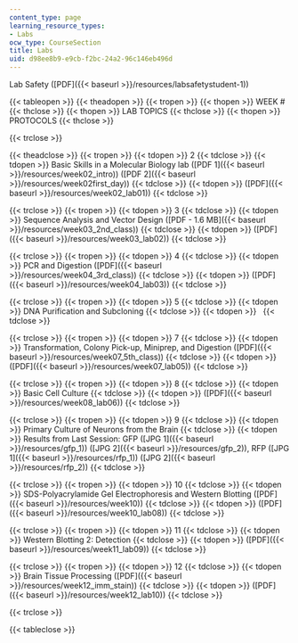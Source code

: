 ```yaml
---
content_type: page
learning_resource_types:
- Labs
ocw_type: CourseSection
title: Labs
uid: d98ee8b9-e9cb-f2bc-24a2-96c146eb496d
---
```


Lab Safety ([PDF]({{< baseurl >}}/resources/labsafetystudent-1))

{{< tableopen >}}
{{< theadopen >}}
{{< tropen >}}
{{< thopen >}}
WEEK #
{{< thclose >}}
{{< thopen >}}
LAB TOPICS
{{< thclose >}}
{{< thopen >}}
PROTOCOLS
{{< thclose >}}

{{< trclose >}}

{{< theadclose >}}
{{< tropen >}}
{{< tdopen >}}
2
{{< tdclose >}}
{{< tdopen >}}
Basic Skills in a Molecular Biology lab ([PDF 1]({{< baseurl >}}/resources/week02_intro)) ([PDF 2]({{< baseurl >}}/resources/week02first_day))
{{< tdclose >}}
{{< tdopen >}}
([PDF]({{< baseurl >}}/resources/week02_lab01))
{{< tdclose >}}

{{< trclose >}}
{{< tropen >}}
{{< tdopen >}}
3
{{< tdclose >}}
{{< tdopen >}}
Sequence Analysis and Vector Design ([PDF - 1.6 MB]({{< baseurl >}}/resources/week03_2nd_class))
{{< tdclose >}}
{{< tdopen >}}
([PDF]({{< baseurl >}}/resources/week03_lab02))
{{< tdclose >}}

{{< trclose >}}
{{< tropen >}}
{{< tdopen >}}
4
{{< tdclose >}}
{{< tdopen >}}
PCR and Digestion ([PDF]({{< baseurl >}}/resources/week04_3rd_class))
{{< tdclose >}}
{{< tdopen >}}
([PDF]({{< baseurl >}}/resources/week04_lab03))
{{< tdclose >}}

{{< trclose >}}
{{< tropen >}}
{{< tdopen >}}
5
{{< tdclose >}}
{{< tdopen >}}
DNA Purification and Subcloning
{{< tdclose >}}
{{< tdopen >}}
 
{{< tdclose >}}

{{< trclose >}}
{{< tropen >}}
{{< tdopen >}}
7
{{< tdclose >}}
{{< tdopen >}}
Transformation, Colony Pick-up, Miniprep, and Digestion ([PDF]({{< baseurl >}}/resources/week07_5th_class))
{{< tdclose >}}
{{< tdopen >}}
([PDF]({{< baseurl >}}/resources/week07_lab05))
{{< tdclose >}}

{{< trclose >}}
{{< tropen >}}
{{< tdopen >}}
8
{{< tdclose >}}
{{< tdopen >}}
Basic Cell Culture
{{< tdclose >}}
{{< tdopen >}}
([PDF]({{< baseurl >}}/resources/week08_lab06))
{{< tdclose >}}

{{< trclose >}}
{{< tropen >}}
{{< tdopen >}}
9
{{< tdclose >}}
{{< tdopen >}}
Primary Culture of Neurons from the Brain
{{< tdclose >}}
{{< tdopen >}}
Results from Last Session: GFP ([JPG 1]({{< baseurl >}}/resources/gfp_1)) ([JPG 2]({{< baseurl >}}/resources/gfp_2)), RFP ([JPG 1]({{< baseurl >}}/resources/rfp_1)) ([JPG 2]({{< baseurl >}}/resources/rfp_2))
{{< tdclose >}}

{{< trclose >}}
{{< tropen >}}
{{< tdopen >}}
10
{{< tdclose >}}
{{< tdopen >}}
SDS-Polyacrylamide Gel Electrophoresis and Western Blotting ([PDF]({{< baseurl >}}/resources/week10))
{{< tdclose >}}
{{< tdopen >}}
([PDF]({{< baseurl >}}/resources/week10_lab08))
{{< tdclose >}}

{{< trclose >}}
{{< tropen >}}
{{< tdopen >}}
11
{{< tdclose >}}
{{< tdopen >}}
Western Blotting 2: Detection
{{< tdclose >}}
{{< tdopen >}}
([PDF]({{< baseurl >}}/resources/week11_lab09))
{{< tdclose >}}

{{< trclose >}}
{{< tropen >}}
{{< tdopen >}}
12
{{< tdclose >}}
{{< tdopen >}}
Brain Tissue Processing ([PDF]({{< baseurl >}}/resources/week12_imm_stain))
{{< tdclose >}}
{{< tdopen >}}
([PDF]({{< baseurl >}}/resources/week12_lab10))
{{< tdclose >}}

{{< trclose >}}

{{< tableclose >}}